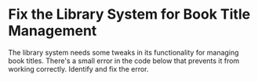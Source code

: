 # Fix the Library System for Book Title Management

The library system needs some tweaks in its functionality for managing book titles. There's a small error in the code below that prevents it from working correctly. Identify and fix the error.
